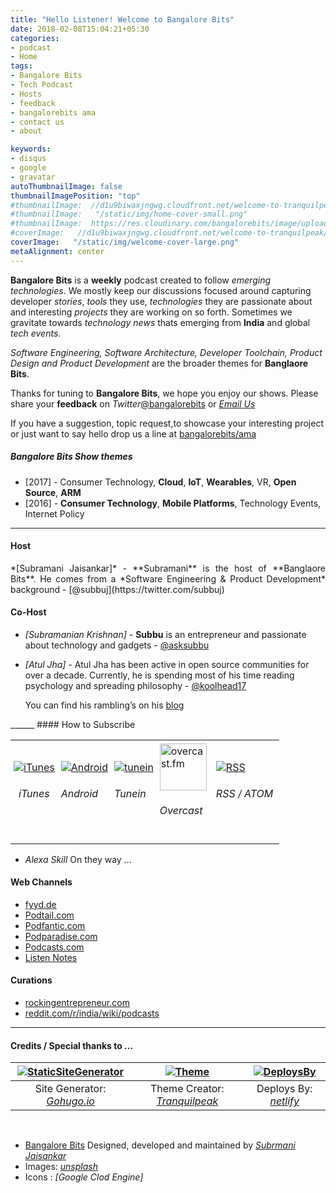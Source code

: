 ```yaml
---
title: "Hello Listener! Welcome to Bangalore Bits"
date: 2018-02-08T15:04:21+05:30
categories:
- podcast
- Home
tags:
- Bangalore Bits
- Tech Podcast
- Hosts
- feedback
- bangalorebits ama
- contact us
- about

keywords:
- disqus
- google
- gravatar
autoThumbnailImage: false
thumbnailImagePosition: "top"
#thumbnailImage:  //d1u9biwaxjngwg.cloudfront.net/welcome-to-tranquilpeak/city-750.jpg
#thumbnailImage:   "/static/img/home-cover-small.png"
#thumbnailImage:  https://res.cloudinary.com/bangalorebits/image/upload/v1517745472/site-assets/welcome-cover.png
#coverImage:   //d1u9biwaxjngwg.cloudfront.net/welcome-to-tranquilpeak/city.jpg
coverImage:   "/static/img/welcome-cover-large.png"
metaAlignment: center
---
```

<P style="text-align: justify">

**Bangalore Bits** is a **weekly** podcast created to follow *emerging technologies*. We mostly keep our discussions focused around capturing developer *stories*, *tools* they use, *technologies* they are passionate about and interesting *projects* they are working on so forth. Sometimes we gravitate towards *technology news* thats emerging from **India** and global *tech events*.  

*Software Engineering, Software Architecture, Developer Toolchain, Product Design and Product Development* are the broader themes for **Banglaore Bits**.
</P>
<!--more-->

Thanks for tuning to **Bangalore Bits**, we hope you enjoy our shows. Please share your **feedback** on *Twitter*[@bangalorebits](https://twitter.com/bangalorebits) or *[Email Us](mailto:feedback@bangalorebits.in)*

If you have a suggestion, topic request,to showcase your interesting project or just want to say hello drop us a line at [bangalorebits/ama](https://github.com/bangalorebits/ama/issues)

#####  Bangalore Bits Show themes
- [2017]   -  Consumer Technology, **Cloud**, **IoT**, **Wearables**, VR, **Open Source**, **ARM**
- [2016]   -  **Consumer Technology**, **Mobile Platforms**, Technology Events, Internet Policy

______
#### Host
<P style="text-align: justify">
*[Subramani Jaisankar]* - **Subramani** is the host of **Banglaore Bits**. He comes from a *Software Engineering & Product Development* background - [@subbuj](https://twitter.com/subbuj)

#### Co-Host
- *[Subramanian Krishnan]* - **Subbu** is an entrepreneur and passionate about technology and gadgets - [@asksubbu](https://twitter.com/asksubbu)

- *[Atul Jha]* - Atul Jha has been active in open source communities for over a decade.
Currently, he is spending most of his time reading psychology and spreading philosophy - [@koolhead17](https://twitter.com/koolhead17)

  You can find his rambling’s on his [blog](https://www.atuljha.com/blog)
</P>
______
#### How to Subscribe

<div id="image-table">
    <table>
	    <tr>
    	    <td style="padding:5px" align="center">
        	   <a href="https://itunes.apple.com/in/podcast/bangalore-bits/id1052661140?mt=2/" title="iTunes"><img src="https://res.cloudinary.com/bangalorebits/image/upload/w_75,h_75,c_fill,r_max/v1518340520/bb-episode-assets/56-apple-512_muenql.png" alt="iTunes" style="border:0;" /></a>
             <h6 align="center">iTunes</h6>
      	    </td>
            <td style="padding:5px">
            	<a href="https://subscribeonandroid.com/feeds.feedburner.com/bangalorebits" title="Subscribe on Android"><img src="https://res.cloudinary.com/bangalorebits/image/upload/w_70,h_70,c_fill,r_max/v1518340519/bb-episode-assets/android_ekcrjy.png" alt="Android" style="border:0;" /></a>
              <h6> Android </h6>
             </td>
             <td style="padding:5px">
             	<a href="https://tunein.com/radio/Bangalore-Bits-p1056878/" title="Tunein"><img src="https://res.cloudinary.com/bangalorebits/image/upload/w_75,h_75,c_fill,r_max/v1517722643/site-assets/tune-in.jpg" alt="tunein" style="border:0;" /></a>
              <h6> Tunein </h6>
              </td>
               <td style="padding:5px">
                 <a href="https://overcast.fm/itunes1052661140/bangalore-bits" title="overcast.fm"><img src="https://d2uzvmey2c90kn.cloudfront.net/img/logo.svg?3" height="75px" width="75px" alt="overcast.fm" style="border:0;" /></a>
                 <h6> Overcast </h6>
              </td>
               <td style="padding:10px">
                 <a href="https://feeds.feedburner.com/bangalorebits" title="RSS"><img src="https://res.cloudinary.com/bangalorebits/image/upload/w_75,h_75,c_fill,r_max/v1517502362/site-assets/rss.jpg" alt="RSS" style="border:0;" /></a>
                 <h6> RSS / ATOM </h6>
              </td>
        </tr>
    </table>
</div>

  - *Alexa Skill* On they way ...

####  Web Channels

- [fyyd.de](https://fyyd.de/podcast/bangalore-bits/0)
- [Podtail.com](https://podtail.com/podcast/bangalore-bits/)
- [Podfantic.com](https://podfanatic.com/podcast/bangalore-bits)
- [Podparadise.com](https://www.podparadise.com/Podcast/1052661140)
- [Podcasts.com](https://www.podcasts.com/bangalore-bits-62)
- [Listen Notes](https://www.listennotes.com/c/d766a50d9f4f46f3b526f68127902cc6/bangalore-bits/?previous_pub_date=1511877923000)

#### Curations
- [rockingentrepreneur.com](https://rockingentrepreneur.com/list-of-indian-podcasts/)
- [reddit.com/r/india/wiki/podcasts](https://www.reddit.com/r/india/wiki/podcasts)

______
####  Credits / Special thanks to ...
| [![StaticSiteGenerator](https://res.cloudinary.com/bangalorebits/image/upload/w_75,h_75,c_fill,r_max/v1517505145/site-assets/go-hugo.jpg)](https://gohugo.io)  | [![Theme](https://res.cloudinary.com/bangalorebits/image/upload/w_75,h_75,c_fill,r_max/v1517514878/site-assets/GitHub-Mark-120px-plus.png)](https://github.com/LouisBarranqueiro) | [![DeploysBy](https://www.netlify.com/img/global/badges/netlify-dark.svg)](https://www.netlify.com") |
|:---:|:---:|:---:|
| Site Generator: [*Gohugo.io*](https://gohugo.io) | Theme Creator: [*Tranquilpeak*](https://github.com/LouisBarranqueiro) | Deploys By:  [*netlify*](https://www.netlify.com")|
<BR>

- [Bangalore Bits](https://www.bangalorebits.in) Designed, developed and maintained by *[Subrmani Jaisankar](https://twitter.com/subbuj)*
- Images: *[unsplash](https://unsplash.com)*
- Icons : *[Google Clod Engine]*
